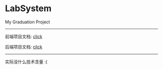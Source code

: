 # LabSystem
My Graduation Project

---

前端项目文档: [click](lab_web/README.md)

后端项目文档: [click](lab_backend/README.md)

--- 
实际没什么技术含量 :(
